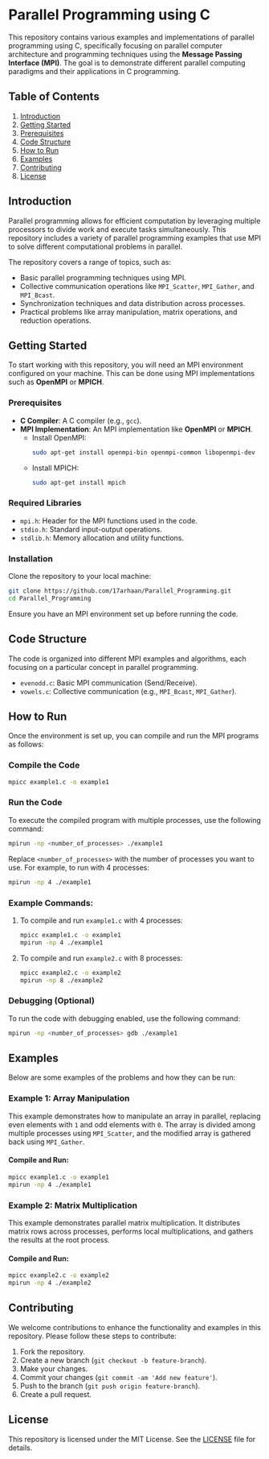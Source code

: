 
# Parallel Programming using C

This repository contains various examples and implementations of parallel programming using C, specifically focusing on parallel computer architecture and programming techniques using the **Message Passing Interface (MPI)**. The goal is to demonstrate different parallel computing paradigms and their applications in C programming.

## Table of Contents

1. [Introduction](#introduction)
2. [Getting Started](#getting-started)
3. [Prerequisites](#prerequisites)
4. [Code Structure](#code-structure)
5. [How to Run](#how-to-run)
6. [Examples](#examples)
7. [Contributing](#contributing)
8. [License](#license)

## Introduction

Parallel programming allows for efficient computation by leveraging multiple processors to divide work and execute tasks simultaneously. This repository includes a variety of parallel programming examples that use MPI to solve different computational problems in parallel.

The repository covers a range of topics, such as:

- Basic parallel programming techniques using MPI.
- Collective communication operations like `MPI_Scatter`, `MPI_Gather`, and `MPI_Bcast`.
- Synchronization techniques and data distribution across processes.
- Practical problems like array manipulation, matrix operations, and reduction operations.

## Getting Started

To start working with this repository, you will need an MPI environment configured on your machine. This can be done using MPI implementations such as **OpenMPI** or **MPICH**.

### Prerequisites

- **C Compiler**: A C compiler (e.g., `gcc`).
- **MPI Implementation**: An MPI implementation like **OpenMPI** or **MPICH**.
  - Install OpenMPI:  
    ```bash
    sudo apt-get install openmpi-bin openmpi-common libopenmpi-dev
    ```
  - Install MPICH:
    ```bash
    sudo apt-get install mpich
    ```

### Required Libraries

- `mpi.h`: Header for the MPI functions used in the code.
- `stdio.h`: Standard input-output operations.
- `stdlib.h`: Memory allocation and utility functions.

### Installation

Clone the repository to your local machine:

```bash
git clone https://github.com/17arhaan/Parallel_Programming.git
cd Parallel_Programming
```

Ensure you have an MPI environment set up before running the code.

## Code Structure

The code is organized into different MPI examples and algorithms, each focusing on a particular concept in parallel programming.

- `evenodd.c`: Basic MPI communication (Send/Receive).
- `vowels.c`: Collective communication (e.g., `MPI_Bcast`, `MPI_Gather`).

## How to Run

Once the environment is set up, you can compile and run the MPI programs as follows:

### Compile the Code

```bash
mpicc example1.c -o example1
```

### Run the Code

To execute the compiled program with multiple processes, use the following command:

```bash
mpirun -np <number_of_processes> ./example1
```

Replace `<number_of_processes>` with the number of processes you want to use. For example, to run with 4 processes:

```bash
mpirun -np 4 ./example1
```

### Example Commands:

1. To compile and run `example1.c` with 4 processes:
   ```bash
   mpicc example1.c -o example1
   mpirun -np 4 ./example1
   ```

2. To compile and run `example2.c` with 8 processes:
   ```bash
   mpicc example2.c -o example2
   mpirun -np 8 ./example2
   ```

### Debugging (Optional)

To run the code with debugging enabled, use the following command:

```bash
mpirun -np <number_of_processes> gdb ./example1
```

## Examples

Below are some examples of the problems and how they can be run:

### Example 1: Array Manipulation

This example demonstrates how to manipulate an array in parallel, replacing even elements with `1` and odd elements with `0`. The array is divided among multiple processes using `MPI_Scatter`, and the modified array is gathered back using `MPI_Gather`.

#### Compile and Run:

```bash
mpicc example1.c -o example1
mpirun -np 4 ./example1
```

### Example 2: Matrix Multiplication

This example demonstrates parallel matrix multiplication. It distributes matrix rows across processes, performs local multiplications, and gathers the results at the root process.

#### Compile and Run:

```bash
mpicc example2.c -o example2
mpirun -np 4 ./example2
```

## Contributing

We welcome contributions to enhance the functionality and examples in this repository. Please follow these steps to contribute:

1. Fork the repository.
2. Create a new branch (`git checkout -b feature-branch`).
3. Make your changes.
4. Commit your changes (`git commit -am 'Add new feature'`).
5. Push to the branch (`git push origin feature-branch`).
6. Create a pull request.

## License

This repository is licensed under the MIT License. See the [LICENSE](LICENSE) file for details.
